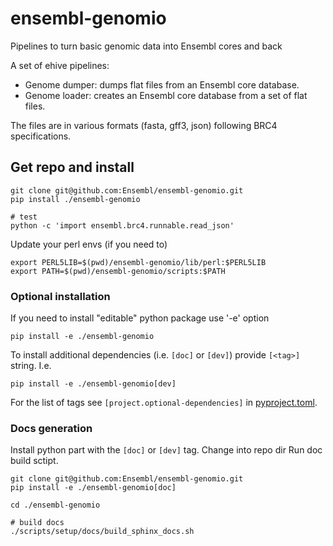 # ensembl-genomio
Pipelines to turn basic genomic data into Ensembl cores and back

A set of ehive pipelines:

* Genome dumper: dumps flat files from an Ensembl core database.
* Genome loader: creates an Ensembl core database from a set of flat files.

The files are in various formats (fasta, gff3, json) following BRC4 specifications.

## Get repo and install

```
git clone git@github.com:Ensembl/ensembl-genomio.git 
pip install ./ensembl-genomio

# test
python -c 'import ensembl.brc4.runnable.read_json'
```

Update your perl envs (if you need to)
```
export PERL5LIB=$(pwd)/ensembl-genomio/lib/perl:$PERL5LIB
export PATH=$(pwd)/ensembl-genomio/scripts:$PATH
```

### Optional installation
If you need to install "editable" python package use '-e' option
```
pip install -e ./ensembl-genomio
```

To install additional dependencies (i.e. `[doc]` or `[dev]`) provide `[<tag>]` string. I.e.
```
pip install -e ./ensembl-genomio[dev]
```

For the list of tags see `[project.optional-dependencies]` in [pyproject.toml](./pyproject.toml). 

### Docs generation
Install python part with the `[doc]` or `[dev]` tag.
Change into repo dir
Run doc build sctipt.

```
git clone git@github.com:Ensembl/ensembl-genomio.git 
pip install -e ./ensembl-genomio[doc]

cd ./ensembl-genomio

# build docs
./scripts/setup/docs/build_sphinx_docs.sh
```



